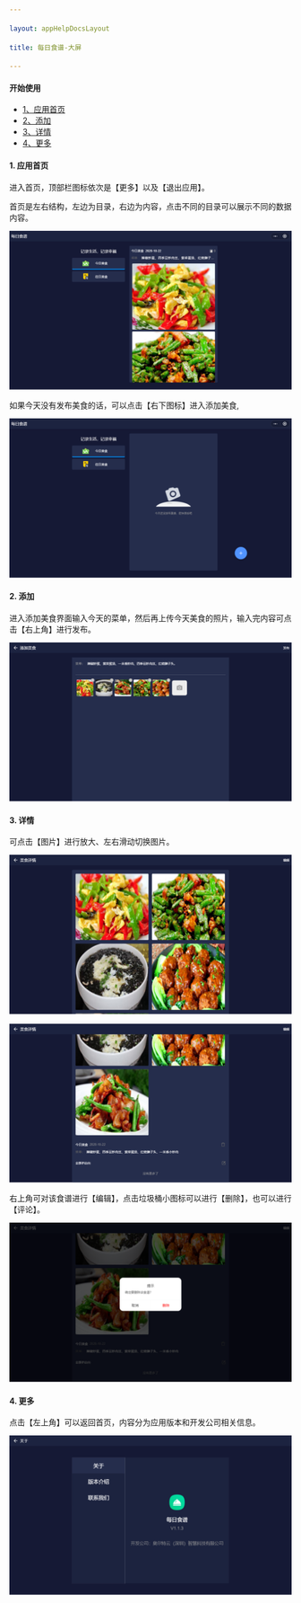 ```yaml
---

layout: appHelpDocsLayout

title: 每日食谱-大屏

---
```


#### 开始使用

* [1、应用首页](#home)
* [2、添加](#add)
* [3、详情](#detail)
* [4、更多](#more)

#### 1. 应用首页 <span id="home"> </span>
进入首页，顶部栏图标依次是【更多】以及【退出应用】。


首页是左右结构，左边为目录，右边为内容，点击不同的目录可以展示不同的数据内容。

![首页](./img/dailyrecipes/ipad/home.jpg)

如果今天没有发布美食的话，可以点击【右下图标】进入添加美食,

![首页](./img/dailyrecipes/ipad/home1.jpg)

#### 2. 添加 <span id="add"> </span>
进入添加美食界面输入今天的菜单，然后再上传今天美食的照片，输入完内容可点击【右上角】进行发布。

![发布美食](./img/dailyrecipes/ipad/add.jpg)

#### 3. 详情 <span id="detail"> </span>
可点击【图片】进行放大、左右滑动切换图片。

![美食详情](./img/dailyrecipes/ipad/detail.jpg)

![美食详情](./img/dailyrecipes/ipad/detail1.jpg)

右上角可对该食谱进行【编辑】，点击垃圾桶小图标可以进行【删除】，也可以进行【评论】。

![美食详情](./img/dailyrecipes/ipad/detail2.jpg)


#### 4. 更多 <span id="more"> </span>
点击【左上角】可以返回首页，内容分为应用版本和开发公司相关信息。

![关于](./img/dailyrecipes/ipad/about.jpg)
